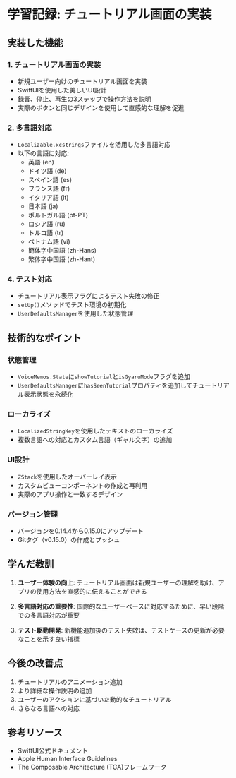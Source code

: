 # 学習記録: チュートリアル画面の実装

## 実装した機能

### 1. チュートリアル画面の実装
- 新規ユーザー向けのチュートリアル画面を実装
- SwiftUIを使用した美しいUI設計
- 録音、停止、再生の3ステップで操作方法を説明
- 実際のボタンと同じデザインを使用して直感的な理解を促進

### 2. 多言語対応
- `Localizable.xcstrings`ファイルを活用した多言語対応
- 以下の言語に対応:
  - 英語 (en)
  - ドイツ語 (de)
  - スペイン語 (es)
  - フランス語 (fr)
  - イタリア語 (it)
  - 日本語 (ja)
  - ポルトガル語 (pt-PT)
  - ロシア語 (ru)
  - トルコ語 (tr)
  - ベトナム語 (vi)
  - 簡体字中国語 (zh-Hans)
  - 繁体字中国語 (zh-Hant)

### 4. テスト対応
- チュートリアル表示フラグによるテスト失敗の修正
- `setUp()`メソッドでテスト環境の初期化
- `UserDefaultsManager`を使用した状態管理

## 技術的なポイント

### 状態管理
- `VoiceMemos.State`に`showTutorial`と`isGyaruMode`フラグを追加
- `UserDefaultsManager`に`hasSeenTutorial`プロパティを追加してチュートリアル表示状態を永続化

### ローカライズ
- `LocalizedStringKey`を使用したテキストのローカライズ
- 複数言語への対応とカスタム言語（ギャル文字）の追加

### UI設計
- `ZStack`を使用したオーバーレイ表示
- カスタムビューコンポーネントの作成と再利用
- 実際のアプリ操作と一致するデザイン

### バージョン管理
- バージョンを0.14.4から0.15.0にアップデート
- Gitタグ（v0.15.0）の作成とプッシュ

## 学んだ教訓

1. **ユーザー体験の向上**: チュートリアル画面は新規ユーザーの理解を助け、アプリの使用方法を直感的に伝えることができる

2. **多言語対応の重要性**: 国際的なユーザーベースに対応するために、早い段階での多言語対応が重要

3. **テスト駆動開発**: 新機能追加後のテスト失敗は、テストケースの更新が必要なことを示す良い指標


## 今後の改善点

1. チュートリアルのアニメーション追加
2. より詳細な操作説明の追加
3. ユーザーのアクションに基づいた動的なチュートリアル
4. さらなる言語への対応

## 参考リソース

- SwiftUI公式ドキュメント
- Apple Human Interface Guidelines
- The Composable Architecture (TCA)フレームワーク 